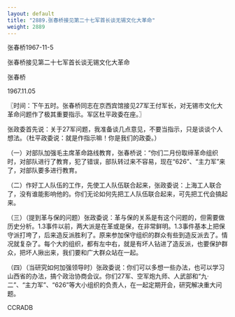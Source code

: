 ```yaml
---
layout: default
title: "2889.张春桥接见第二十七军首长谈无锡文化大革命"
weight: 2889
---
```


张春桥1967-11-5

张春桥接见第二十七军首长谈无锡文化大革命

张春桥

1967.11.05

〖时间：下午五时。张春桥同志在京西宾馆接见27军王付军长，对无锡市文化大革命问题作了极其重要指示。军区杜平政委在座。〗

张政委首先说：关于27军问题，我准备谈几点意见，不要当指示，只是谈谈个人想法。（杜平政委说：就是作指示嘛！你是我们的政委。）

（一）对部队加强毛主席革命路线教育，张春桥说：“你们二月份取缔革命组织时，对部队进行了教育，犯了错误，部队转过来不容易，现在“626”、“主力军”来了，对部队要多进行教育。

（二）作好工人队伍的工作，先使工人队伍联合起来，张政委说：上海工人联合了，没有谁能影响他的。你们无论如何先把工人队伍联合起来，可先把工代会搞起来。

（三）（提到革与保的问题）张政委说：革与保的关系是有这个问题的，但需要做历史分析。1.3事件以前，两大派是在革或是保，在非常鲜明。1.3事件基本上把保守派打垮了，后来造反派胜利了。原来参加保守组织的群众有些到造反派去了。情况就复杂了。每个大的组织，都有左中右，就是有坏人钻进了造反派，也要保护群众，把坏人揪出来，我们要和广大群众站在一起。

（四）（当研究如何加强领导时）张政委说：你们可以多想一些办法，也可以学习山西省的办法，搞个政治协商会议。你们27军、空军炮九师、人武部和“九·二”、“主力军”、“626”等大小组织的负责人，在一起定期开会，研究解决重大问题。

CCRADB

